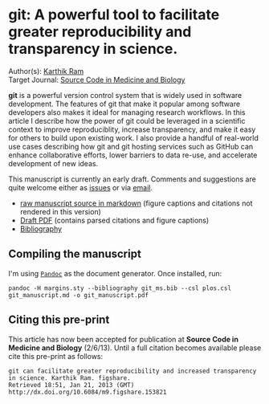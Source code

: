 # git: A powerful tool to facilitate greater reproducibility and transparency in science. 
Author(s): [Karthik Ram](mailto:karthik.ram@gmail.com)  
Target Journal: [Source Code in Medicine and Biology](http://www.scfbm.org/)

**git** is a powerful version control system that is widely used in software development. The features of git that make it popular among software developers also makes it ideal for managing research workflows. In this article I describe how the power of git could be leveraged in a scientific context to improve reproduciblity, increase transparency, and make it easy for others to build upon existing work. I also provide a handful of real-world use cases describing how git and git hosting services such as GitHub can enhance collaborative efforts, lower barriers to data re-use, and accelerate development of new ideas.

This manuscript is currently an early draft. Comments and suggestions are quite welcome either as [issues](https://github.com/karthikram/smb_git/issues/new) or via [email](mailto:karthik.ram@gmail.com).

* [raw manuscript source in markdown](https://github.com/karthikram/smb_git/blob/master/git_manuscript.md) (figure captions and citations not rendered in this version)
* [Draft PDF](https://github.com/karthikram/smb_git/blob/master/git_manuscript.pdf?raw=true) (contains parsed citations and figure captions)
* [Bibliography](https://github.com/karthikram/smb_git/blob/master/git_ms.bib) 

## Compiling the manuscript

I'm using [`Pandoc`](http://johnmacfarlane.net/pandoc/) as the document generator. Once installed, run:

```
pandoc -H margins.sty --bibliography git_ms.bib --csl plos.csl git_manuscript.md -o git_manuscript.pdf
```

## Citing this pre-print

This article has now been accepted for publication at **Source Code in Medicine and Biology** (2/6/13). Until a full citation becomes available please cite this pre-print as follows:

```
git can facilitate greater reproducibility and increased transparency in science. Karthik Ram. figshare.
Retrieved 18:51, Jan 21, 2013 (GMT)
http://dx.doi.org/10.6084/m9.figshare.153821
```
